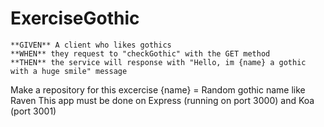 # ExerciseGothic

```
**GIVEN** A client who likes gothics
**WHEN** they request to "checkGothic" with the GET method
**THEN** the service will response with "Hello, im {name} a gothic with a huge smile" message
```
Make a repository for this excercise
{name} = Random gothic name like Raven
This app must be done on Express (running on port 3000) and Koa (port 3001)
